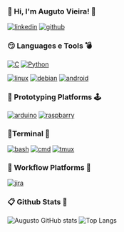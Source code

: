 ### 👾 Hi, I'm Auguto Vieira! 🤖

[![linkedin](https://img.shields.io/badge/LinkedIn-0077B5?style=for-the-badge&logo=linkedin&logoColor=white)](https://www.linkedin.com/in/whoami-augusto-vieira)
[![github](https://img.shields.io/badge/GitHub-100000?style=for-the-badge&logo=github&logoColor=white)](https://github.com/augusto-vieira)

### 😏 Languages e Tools 💣
[![C](https://img.shields.io/badge/C-00599C?style=for-the-badge&logo=c&logoColor=white)]()
[![Python](https://img.shields.io/badge/Python-14354C?style=for-the-badge&logo=python&logoColor=white)]()

[![linux](https://img.shields.io/badge/Linux-FCC624?style=for-the-badge&logo=linux&logoColor=black)]()
[![debian](https://img.shields.io/badge/Debian-A81D33?style=for-the-badge&logo=debian&logoColor=white)]()
[![android](https://img.shields.io/badge/Android-3DDC84?style=for-the-badge&logo=android&logoColor=white)]()

 ### 🧩 Prototyping Platforms 🕹
[![arduino](https://img.shields.io/badge/Arduino-00979D?style=for-the-badge&logo=Arduino&logoColor=white)]()
[![raspbarry](https://img.shields.io/badge/Raspberry%20Pi-A22846?style=for-the-badge&logo=Raspberry%20Pi&logoColor=white)]()

### 🤩Terminal 🐧
[![bash](https://img.shields.io/badge/GNU%20Bash-4EAA25?style=for-the-badge&logo=GNU%20Bash&logoColor=white)]()
[![cmd](https://img.shields.io/badge/windows%20terminal-4D4D4D?style=for-the-badge&logo=windows%20terminal&logoColor=white)]()
[![tmux](https://img.shields.io/badge/tmux-1BB91F?style=for-the-badge&logo=tmux&logoColor=white)]()

### 🥷 Workflow Platforms 🎯
[![jira](https://img.shields.io/badge/Jira-0052CC?style=for-the-badge&logo=Jira&logoColor=white)]()


### 📋 Github Stats 🦖
![Augusto GitHub stats](https://github-readme-stats.vercel.app/api?username=augusto-vieira&show_icons=true&theme=gruvbox)
![Top Langs](https://github-readme-stats.vercel.app/api/top-langs/?username=augusto-vieira&layout=compact)
